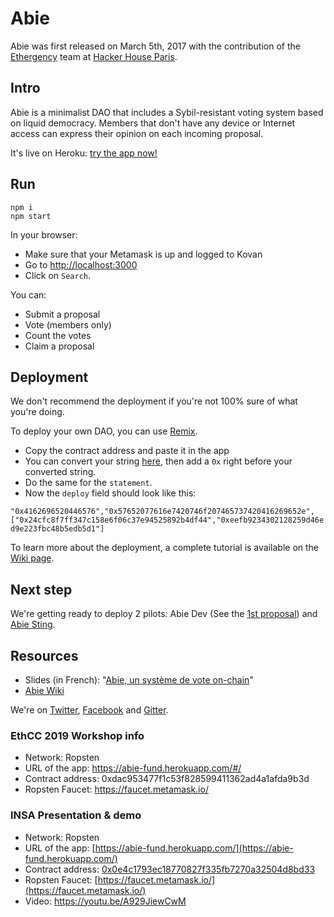 # Abie

Abie was first released on March 5th, 2017 with the contribution of the [Ethergency](https://twitter.com/ethergency) team at [Hacker House Paris](http://www.hackerhouse.paris/).

## Intro

Abie is a minimalist DAO that includes a Sybil-resistant voting system based on liquid democracy. Members that don't have any device or Internet access can express their opinion on each incoming proposal.

It's live on Heroku: [try the app now!](https://abie-fund.herokuapp.com)

## Run

```
npm i
npm start
```

In your browser:

* Make sure that your Metamask is up and logged to Kovan
* Go to [http://localhost:3000](http://localhost:3000)
* Click on `Search`.

You can:

* Submit a proposal
* Vote (members only)
* Count the votes
* Claim a proposal

## Deployment

We don't recommend the deployment if you're not 100% sure of what you're doing. 

To deploy your own DAO, you can use [Remix](https://remix.ethereum.org).

* Copy the contract address and paste it in the app
* You can convert your string [here](https://codebeautify.org/string-hex-converter), then add a `0x` right before your converted string.
* Do the same for the `statement`.
* Now the `deploy` field should look like this:

`"0x4162696520446576","0x57652077616e7420746f207465737420416269652e",["0x24cfc8f7ff347c158e6f06c37e94525892b4df44","0xeefb9234302128259d46ed9e223fbc48b5edb5d1"]`

To learn more about the deployment, a complete tutorial is available on the [Wiki page](https://github.com/AbieFund/abie/wiki/Abie-Wiki).

## Next step

We're getting ready to deploy 2 pilots: Abie Dev (See the [1st proposal](https://abiefund.consider.it/abie-dev-first-proposal)) and [Abie Sting](https://abiefund.consider.it/abie-sting-first-proposal).

## Resources

* Slides (in French): "[Abie, un système de vote on-chain](https://slides.com/julienbrg/abie-6)"
* [Abie Wiki](https://github.com/AbieFund/abie/wiki/Abie-Wiki)

We're on [Twitter](https://twitter.com/AbieFund), [Facebook](https://www.facebook.com/abiefund/) and [Gitter](https://riot.im/app/#/room/#abie:matrix.org).

### EthCC 2019 Workshop info

* Network: Ropsten
* URL of the app: https://abie-fund.herokuapp.com/#/
* Contract address: 0xdac953477f1c53f828599411362ad4a1afda9b3d
* Ropsten Faucet: https://faucet.metamask.io/

### INSA Presentation & demo

* Network: Ropsten
* URL of the app: [https://abie-fund.herokuapp.com/](https://abie-fund.herokuapp.com/)
* Contract address: [0x0e4c1793ec18770827f335fb7270a32504d8bd33](https://ropsten.etherscan.io/address/0x0e4c1793ec18770827f335fb7270a32504d8bd33)
* Ropsten Faucet: [https://faucet.metamask.io/](https://faucet.metamask.io/)
* Video: https://youtu.be/A929JiewCwM
